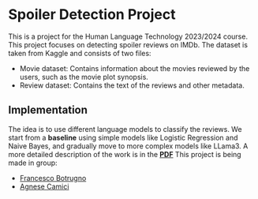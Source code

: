 # Spoiler Detection Project
This is a project for the Human Language Technology 2023/2024 course. This project focuses on detecting spoiler reviews on IMDb. The dataset is taken from Kaggle and consists of two files:

* Movie dataset: Contains information about the movies reviewed by the users, such as the movie plot synopsis.
* Review dataset: Contains the text of the reviews and other metadata.
## Implementation
The idea is to use different language models to classify the reviews. We start from a **baseline** using simple models like Logistic Regression and Naive Bayes, and gradually move to more complex models like LLama3. A more detailed description of the work is in the [**PDF**](https://github.com/francocco99/Spoiler_Detecion_Project/blob/main/Group10_Report.pdf)
This project is being made in group:
* [Francesco Botrugno](https://github.com/FranBot97)
* [Agnese Camici](https://github.com/agnesecam)
